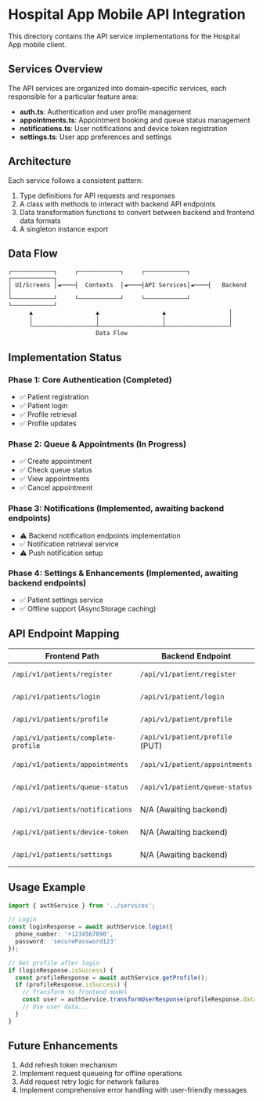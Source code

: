 # Hospital App Mobile API Integration

This directory contains the API service implementations for the Hospital App mobile client.

## Services Overview

The API services are organized into domain-specific services, each responsible for a particular feature area:

- **auth.ts**: Authentication and user profile management
- **appointments.ts**: Appointment booking and queue status management
- **notifications.ts**: User notifications and device token registration
- **settings.ts**: User app preferences and settings

## Architecture

Each service follows a consistent pattern:

1. Type definitions for API requests and responses
2. A class with methods to interact with backend API endpoints
3. Data transformation functions to convert between backend and frontend data formats
4. A singleton instance export

## Data Flow

```
┌────────────┐     ┌────────────┐     ┌────────────┐     ┌────────────┐
│ UI/Screens │◄────┤  Contexts  │◄────┤API Services│◄────┤   Backend  │
└────────────┘     └────────────┘     └────────────┘     └────────────┘
      ▲                  ▲                  ▲                  │
      │                  │                  │                  │
      └──────────────────┴──────────────────┴──────────────────┘
                         Data Flow
```

## Implementation Status

### Phase 1: Core Authentication (Completed)

- ✅ Patient registration
- ✅ Patient login
- ✅ Profile retrieval
- ✅ Profile updates

### Phase 2: Queue & Appointments (In Progress)

- ✅ Create appointment
- ✅ Check queue status
- ✅ View appointments
- ✅ Cancel appointment

### Phase 3: Notifications (Implemented, awaiting backend endpoints)

- ⚠️ Backend notification endpoints implementation
- ✅ Notification retrieval service
- ⚠️ Push notification setup

### Phase 4: Settings & Enhancements (Implemented, awaiting backend endpoints)

- ✅ Patient settings service
- ✅ Offline support (AsyncStorage caching)

## API Endpoint Mapping

| Frontend Path                         | Backend Endpoint                  | Status       |
| ------------------------------------- | --------------------------------- | ------------ |
| `/api/v1/patients/register`         | `/api/v1/patient/register`      | ✅ Working   |
| `/api/v1/patients/login`            | `/api/v1/patient/login`         | ✅ Working   |
| `/api/v1/patients/profile`          | `/api/v1/patient/profile`       | ✅ Working   |
| `/api/v1/patients/complete-profile` | `/api/v1/patient/profile` (PUT) | ✅ Working   |
| `/api/v1/patients/appointments`     | `/api/v1/patient/appointments`  | ✅ Working   |
| `/api/v1/patients/queue-status`     | `/api/v1/patient/queue-status`  | ✅ Working   |
| `/api/v1/patients/notifications`    | N/A (Awaiting backend)            | ⚠️ Pending |
| `/api/v1/patients/device-token`     | N/A (Awaiting backend)            | ⚠️ Pending |
| `/api/v1/patients/settings`         | N/A (Awaiting backend)            | ⚠️ Pending |

## Usage Example

```typescript
import { authService } from '../services';

// Login
const loginResponse = await authService.login({
  phone_number: '+1234567890',
  password: 'securePassword123'
});

// Get profile after login
if (loginResponse.isSuccess) {
  const profileResponse = await authService.getProfile();
  if (profileResponse.isSuccess) {
    // Transform to frontend model
    const user = authService.transformUserResponse(profileResponse.data);
    // Use user data...
  }
}
```

## Future Enhancements

1. Add refresh token mechanism
2. Implement request queueing for offline operations
3. Add request retry logic for network failures
4. Implement comprehensive error handling with user-friendly messages

